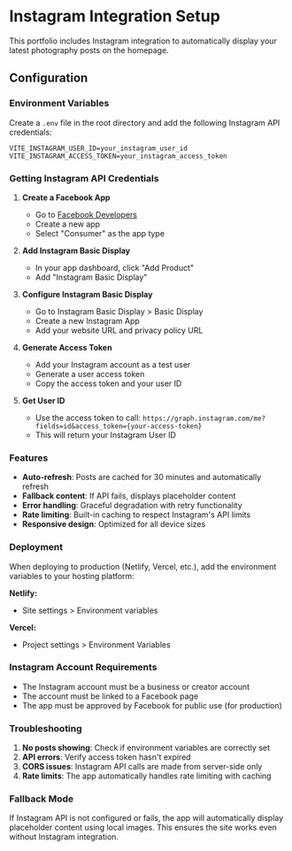 # Instagram Integration Setup

This portfolio includes Instagram integration to automatically display your latest photography posts on the homepage.

## Configuration

### Environment Variables

Create a `.env` file in the root directory and add the following Instagram API credentials:

```env
VITE_INSTAGRAM_USER_ID=your_instagram_user_id
VITE_INSTAGRAM_ACCESS_TOKEN=your_instagram_access_token
```

### Getting Instagram API Credentials

1. **Create a Facebook App**

   - Go to [Facebook Developers](https://developers.facebook.com/)
   - Create a new app
   - Select "Consumer" as the app type

2. **Add Instagram Basic Display**

   - In your app dashboard, click "Add Product"
   - Add "Instagram Basic Display"

3. **Configure Instagram Basic Display**

   - Go to Instagram Basic Display > Basic Display
   - Create a new Instagram App
   - Add your website URL and privacy policy URL

4. **Generate Access Token**

   - Add your Instagram account as a test user
   - Generate a user access token
   - Copy the access token and your user ID

5. **Get User ID**
   - Use the access token to call: `https://graph.instagram.com/me?fields=id&access_token={your-access-token}`
   - This will return your Instagram User ID

### Features

- **Auto-refresh**: Posts are cached for 30 minutes and automatically refresh
- **Fallback content**: If API fails, displays placeholder content
- **Error handling**: Graceful degradation with retry functionality
- **Rate limiting**: Built-in caching to respect Instagram's API limits
- **Responsive design**: Optimized for all device sizes

### Deployment

When deploying to production (Netlify, Vercel, etc.), add the environment variables to your hosting platform:

**Netlify:**

- Site settings > Environment variables

**Vercel:**

- Project settings > Environment Variables

### Instagram Account Requirements

- The Instagram account must be a business or creator account
- The account must be linked to a Facebook page
- The app must be approved by Facebook for public use (for production)

### Troubleshooting

1. **No posts showing**: Check if environment variables are correctly set
2. **API errors**: Verify access token hasn't expired
3. **CORS issues**: Instagram API calls are made from server-side only
4. **Rate limits**: The app automatically handles rate limiting with caching

### Fallback Mode

If Instagram API is not configured or fails, the app will automatically display placeholder content using local images. This ensures the site works even without Instagram integration.
